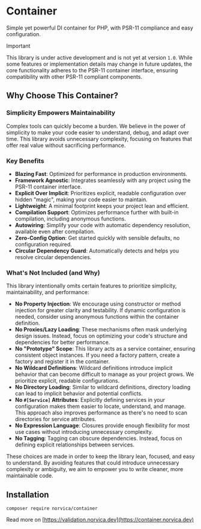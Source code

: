 # Container

Simple yet powerful DI container for PHP, with PSR-11 compliance and easy configuration.

> [!IMPORTANT]
> This library is under active development and is not yet at version `1.0`. While some features or implementation details
> may change in future updates, the core functionality adheres to the PSR-11 container interface, ensuring compatibility
> with other PSR-11 compliant components.

## Why Choose This Container?

### Simplicity Empowers Maintainability

Complex tools can quickly become a burden. We believe in the power of simplicity to make your code easier to understand,
debug, and adapt over time. This library avoids unnecessary complexity, focusing on features that offer real value
without sacrificing performance.

### Key Benefits

- **Blazing Fast**: Optimized for performance in production environments.
- **Framework Agnostic**: Integrates seamlessly with any project using the PSR-11 container interface.
- **Explicit Over Implicit**: Prioritizes explicit, readable configuration over hidden "magic", making your code easier to maintain.
- **Lightweight**: A minimal footprint keeps your project lean and efficient.
- **Compilation Support**: Optimizes performance further with built-in compilation, including anonymous functions.
- **Autowiring**: Simplify your code with automatic dependency resolution, available even after compilation.
- **Zero-Config Option**: Get started quickly with sensible defaults, no configuration required.
- **Circular Dependency Guard**: Automatically detects and helps you resolve circular dependencies.

### What's Not Included (and Why)

This library intentionally omits certain features to prioritize simplicity, maintainability, and performance:

- **No Property Injection**: We encourage using constructor or method injection for greater clarity and testability. If
  dynamic configuration is needed, consider using anonymous functions within the container definition.
- **No Proxies/Lazy Loading**: These mechanisms often mask underlying design issues. Instead, focus on optimizing your
  code's structure and dependencies for better performance.
- **No "Prototype" Scope**: This library acts as a service container, ensuring consistent object instances. If you need a
  factory pattern, create a factory and register it in the container.
- **No Wildcard Definitions**: Wildcard definitions introduce implicit behavior that can become difficult to manage as
  your project grows. We prioritize explicit, readable configurations.
- **No Directory Loading**: Similar to wildcard definitions, directory loading can lead to implicit behavior and
  potential conflicts.
- **No `#[Service]` Attributes**: Explicitly defining services in your configuration makes them easier to locate,
  understand, and manage. This approach also improves performance as there's no need to scan directories for service
  attributes.
- **No Expression Language**: Closures provide enough flexibility for most use cases without introducing unnecessary
  complexity.
- **No Tagging**: Tagging can obscure dependencies. Instead, focus on defining explicit relationships between services.

These choices are made in order to keep the library lean, focused, and easy to understand. By avoiding features
that could introduce unnecessary complexity or ambiguity, we aim to empower you to write cleaner, more maintainable
code.

## Installation

```shell
composer require norvica/container
```

Read more on [https://validation.norvica.dev](https://container.norvica.dev)
